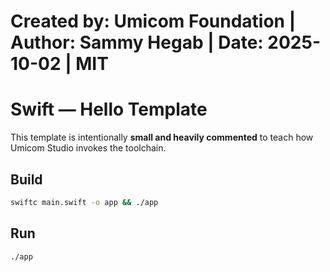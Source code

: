 # Created by: Umicom Foundation | Author: Sammy Hegab | Date: 2025-10-02 | MIT

# Swift — Hello Template

This template is intentionally **small and heavily commented** to teach how
Umicom Studio invokes the toolchain.

## Build
```bash
swiftc main.swift -o app && ./app
```

## Run
```bash
./app
```



